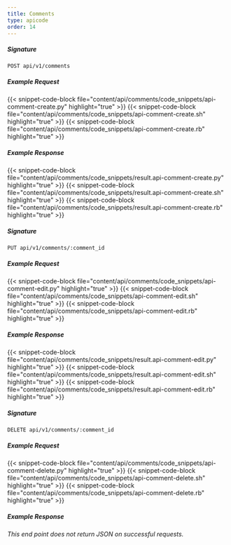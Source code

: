 ```yaml
---
title: Comments
type: apicode
order: 14
---
```


##### Signature
`POST api/v1/comments`
##### Example Request
{{< snippet-code-block file="content/api/comments/code_snippets/api-comment-create.py" highlight="true" >}}
{{< snippet-code-block file="content/api/comments/code_snippets/api-comment-create.sh" highlight="true" >}}
{{< snippet-code-block file="content/api/comments/code_snippets/api-comment-create.rb" highlight="true" >}}
##### Example Response
{{< snippet-code-block file="content/api/comments/code_snippets/result.api-comment-create.py" highlight="true" >}}
{{< snippet-code-block file="content/api/comments/code_snippets/result.api-comment-create.sh" highlight="true" >}}
{{< snippet-code-block file="content/api/comments/code_snippets/result.api-comment-create.rb" highlight="true" >}}


##### Signature
`PUT api/v1/comments/:comment_id`
##### Example Request
{{< snippet-code-block file="content/api/comments/code_snippets/api-comment-edit.py" highlight="true" >}}
{{< snippet-code-block file="content/api/comments/code_snippets/api-comment-edit.sh" highlight="true" >}}
{{< snippet-code-block file="content/api/comments/code_snippets/api-comment-edit.rb" highlight="true" >}}
##### Example Response
{{< snippet-code-block file="content/api/comments/code_snippets/result.api-comment-edit.py" highlight="true" >}}
{{< snippet-code-block file="content/api/comments/code_snippets/result.api-comment-edit.sh" highlight="true" >}}
{{< snippet-code-block file="content/api/comments/code_snippets/result.api-comment-edit.rb" highlight="true" >}}


##### Signature
`DELETE api/v1/comments/:comment_id`
##### Example Request
{{< snippet-code-block file="content/api/comments/code_snippets/api-comment-delete.py" highlight="true" >}}
{{< snippet-code-block file="content/api/comments/code_snippets/api-comment-delete.sh" highlight="true" >}}
{{< snippet-code-block file="content/api/comments/code_snippets/api-comment-delete.rb" highlight="true" >}}
##### Example Response
*This end point does not return JSON on successful requests.*